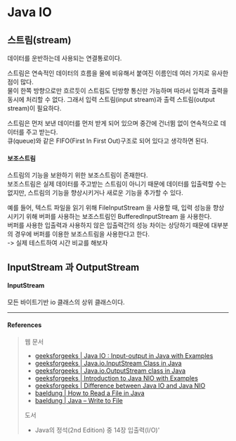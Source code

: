# Java IO

## 스트림(stream)

데이터를 운반하는데 사용되는 연결통로이다.  

스트림은 연속적인 데이터의 흐름을 물에 비유해서 붙여진 이름인데 여러 가지로 유사한 점이 많다.  
물이 한쪽 방향으로만 흐르듯이 스트림도 단방향 통신만 가능하며 따라서 입력과 출력을 동시에 처리할 수 없다.
그래서 입력 스트림(input stream)과 출력 스트림(output stream)이 필요하다.  

스트림은 먼저 보낸 데이터를 먼저 받게 되어 있으며 중간에 건너뜀 없이 연속적으로 데이터를 주고 받는다.  
큐(queue)와 같은 FIFO(First In First Out)구조로 되어 있다고 생각하면 된다.

#### 보조스트림

스트림의 기능을 보완하기 위한 보조스트림이 존재한다.  
보조스트림은 실제 데이터를 주고받는 스트림이 아니기 때문에 데이터를 입출력할 수는 없지만, 스트림의 기능을 향상시키거나 새로운 기능을 추가할 수 있다.  

예를 들어, 텍스트 파일을 읽기 위해 FileInputStream 을 사용할 때, 입력 성능을 향상시키기 위해 버퍼를 사용하는 보조스트림인 BufferedInputStream 을 사용한다.  
버퍼를 사용한 입출력과 사용하지 않은 입출력간의 성능 차이는 상당하기 때문에 대부분의 경우에 버퍼를 이용한 보조스트림을 사용한다고 한다.  
-> 실제 테스트하여 시간 비교를 해보자

## InputStream 과 OutputStream

#### InputStream

모든 바이트기반 io 클래스의 상위 클래스이다.

<hr>

#### References

> 웹 문서
> - [geeksforgeeks | Java IO : Input-output in Java with Examples](https://www.geeksforgeeks.org/java-io-input-output-in-java-with-examples/)
> - [geeksforgeeks | Java.io.InputStream Class in Java](https://www.geeksforgeeks.org/java-io-inputstream-class-in-java/)
> - [geeksforgeeks | Java.io.OutputStream class in Java](https://www.geeksforgeeks.org/java-io-outputstream-class-java/)
> - [geeksforgeeks | Introduction to Java NIO with Examples](https://www.geeksforgeeks.org/introduction-to-java-nio-with-examples/)
> - [geeksforgeeks | Difference between Java IO and Java NIO](https://www.geeksforgeeks.org/difference-between-java-io-and-java-nio/)
> - [baeldung | How to Read a File in Java](https://www.baeldung.com/reading-file-in-java)
> - [baeldung | Java – Write to File](https://www.baeldung.com/java-write-to-file)
> 
> 도서
> - Java의 정석(2nd Edition) 중 14장 입출력(I/O)'